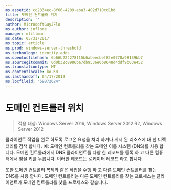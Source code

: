 ```yaml
---
ms.assetid: cc2834ec-8f66-4209-aba3-402d710cd1bd
title: 도메인 컨트롤러 위치
description: ''
author: MicrosoftGuyJFlo
ms.author: joflore
manager: mtillman
ms.date: 05/31/2017
ms.topic: article
ms.prod: windows-server-threshold
ms.technology: identity-adds
ms.openlocfilehash: 6b66b224278f15b6abeecbef8fe0778a98159bb7
ms.sourcegitcommit: 0d0b32c8986ba7db9536e0b8648d4ddf9b03e452
ms.translationtype: MT
ms.contentlocale: ko-KR
ms.lasthandoff: 04/17/2019
ms.locfileid: "59872624"
---
```

# <a name="domain-controller-location"></a>도메인 컨트롤러 위치

>적용 대상: Windows Server 2016, Windows Server 2012 R2, Windows Server 2012

클라이언트 작업을 완료 하도록 로그온 요청을 처리 하거나 게시 된 리소스에 대 한 디렉터리를 검색 합니다. 예: 도메인 컨트롤러를 찾는 도메인 이름 시스템 (DNS)를 사용 합니다. 도메인 컨트롤러에서 DNS 클라이언트를 다양 한 레코드를 등록 하 고 다른 컴퓨터에서 찾을 키를 누릅니다. 이러한 레코드는 로케이터 레코드 라고 합니다.  
  
또한 도메인 컨트롤러 복제와 같은 작업을 수행 하 고 다른 도메인 컨트롤러를 찾는 DNS를 사용 합니다. 도메인 컨트롤러는 다른 도메인 컨트롤러를 찾는 프로세스는 클라이언트가 도메인 컨트롤러를 찾을 프로세스와 같습니다.  
  


